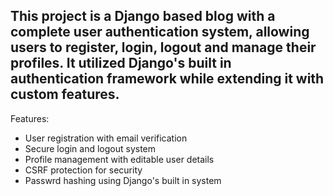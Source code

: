 ## This project is a Django based blog with a complete user authentication system, allowing users to register, login, logout and manage their profiles. It utilized Django's built in authentication framework while extending it with custom features.

Features:
- User registration with email verification
- Secure login and logout system
- Profile management with editable user details
- CSRF protection for security
- Passwrd hashing using Django's built in system